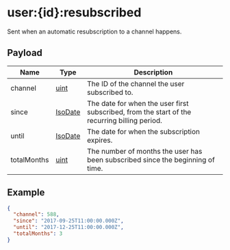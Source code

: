 # user:{id}:resubscribed

Sent when an automatic resubscription to a channel happens.

## Payload
|Name|Type|Description|
|----|----|-----------|
|channel|[uint](REST_LINK/uint)|The ID of the channel the user subscribed to.|
|since|[IsoDate](REST_LINK/IsoDate)|The date for when the user first subscribed, from the start of the recurring billing period.|
|until|[IsoDate](REST_LINK/IsoDate)|The date for when the subscription expires.|
|totalMonths|[uint](REST_LINK/uint)|The number of months the user has been subscribed since the beginning of time.|

## Example
```json
{
  "channel": 588,
  "since": "2017-09-25T11:00:00.000Z",
  "until": "2017-12-25T11:00:00.000Z",
  "totalMonths": 3
}
```
